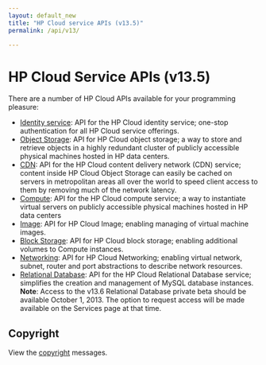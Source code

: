 ```yaml
---
layout: default_new
title: "HP Cloud service APIs (v13.5)"
permalink: /api/v13/

---
```

# HP Cloud Service APIs (v13.5)

There are a number of HP Cloud APIs available for your programming pleasure: 

* [Identity service](/api/v13/identity/): API for the HP Cloud identity service; one-stop authentication for all HP Cloud service offerings.
* [Object Storage](/api/object-storage/): API for HP Cloud object storage; a way to store and retrieve objects in a highly redundant cluster of publicly accessible physical machines hosted in HP data centers. 
* [CDN](/api/CDN/): API for the HP Cloud content delivery network (CDN) service; content inside HP Cloud Object Storage can easily be cached on servers in metropolitan areas all over the world to speed client access to them by removing much of the network latency.
* [Compute](/api/v13/compute/): API for the HP Cloud compute service; a way to instantiate virtual servers on publicly accessible physical machines hosted in HP data centers
* [Image](/api/v13/image/): API for HP Cloud Image; enabling managing of virtual machine images.
* [Block Storage](/api/v13/block-storage/): API for HP Cloud block storage; enabling additional volumes to Compute instances.
* [Networking](/api/v13/networking/): API for HP Cloud Networking; enabling virtual network, subnet, router and port abstractions to describe network resources.
* [Relational Database](/api/v13/dbaas/): API for the HP Cloud Relational Database service; simplifies the creation and management of MySQL database instances.
  **Note**: Access to the v13.6 Relational Database private beta should be available October 1, 2013. The option to request access will be made available on the Services page at that time.

## Copyright

View the [copyright](/api/v13/copyright/) messages.
